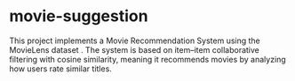 # movie-suggestion
This project implements a Movie Recommendation System using the MovieLens dataset . The system is based on item–item collaborative filtering with cosine similarity, meaning it recommends movies by analyzing how users rate similar titles.
